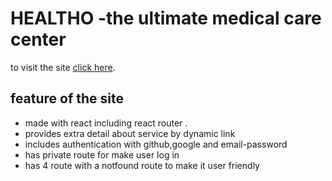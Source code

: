 # HEALTHO -the ultimate medical care center

to visit the site [click here](https://healtho.netlify.app/).

## feature of the site
 * made with react including react router .
 * provides extra detail about service by dynamic link
 * includes authentication with github,google and email-password
 * has private route for make user log in
 * has 4 route with a notfound route to make it user friendly

